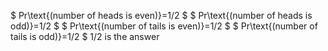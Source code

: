 $ Pr\text{(number of heads is even)}=1/2 $
$ Pr\text{(number of heads is odd)}=1/2 $
$ Pr\text{(number of tails is even)}=1/2 $
$ Pr\text{(number of tails is odd)}=1/2 $
1/2 is the answer
